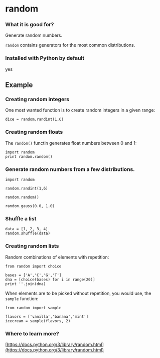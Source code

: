 
# random

### What it is good for?

Generate random numbers.

`random` contains generators for the most common distributions.

### Installed with Python by default

yes

## Example

### Creating random integers

One most wanted function is to create random integers in a given range:

    dice = random.randint(1,6)

### Creating random floats

The `random()` functin generates float numbers between 0 and 1:

    import random
    print random.random()

### Generate random numbers from a few distributions.

    import random

    random.randint(1,6)

    random.random()

    random.gauss(0.0, 1.0)

### Shuffle a list

    data = [1, 2, 3, 4]
    random.shuffle(data)

### Creating random lists

Random combinations of elements with repetition:

    from random import choice

    bases = ['A','C','G','T']
    dna = [choice(bases) for i in range(20)]
    print ''.join(dna)

When elements are to be picked without repetition, you would use, the `sample` function:

    from random import sample
    
    flavors = ['vanilla','banana','mint']
    icecream = sample(flavors, 2)


### Where to learn more?

[https://docs.python.org/3/library/random.html](https://docs.python.org/3/library/random.html)


